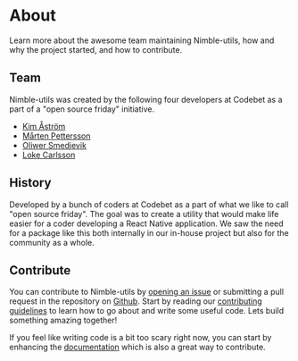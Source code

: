# About
Learn more about the awesome team maintaining Nimble-utils, how and why the project started, and how to contribute.

## Team
Nimble-utils was created by the following four developers at Codebet as a part of a "open source friday" initiative. 

- [Kim Åström](https://github.com/kimastrom)
- [Mårten Pettersson](https://github.com/mtnptrsn)
- [Oliwer Smedjevik](https://github.com/OliwerSmedjevik)
- [Loke Carlsson](https://github.com/LokeCarlsson)

## History
Developed by a bunch of coders at Codebet as a part of what we like to call "open source friday". The goal was to create a utility that would make life easier for a coder developing a React Native application. We saw the need for a package like this both internally in our in-house project but also for the community as a whole. 

## Contribute
You can contribute to Nimble-utils by [opening an issue](https://github.com/goa-codebet/nimble-utils/issues) or submitting a pull request in the repository on [Github](https://github.com/goa-codebet/nimble-utils). Start by reading our [contributing guidelines](https://github.com/goa-codebet/nimble-utils/blob/develop/CONTRIBUTING.md) to learn how to go about and write some useful code. Lets build something amazing together!

If you feel like writing code is a bit too scary right now, you can start by enhancing the [documentation](https://github.com/goa-codebet/nimble-docs) which is also a great way to contribute.
